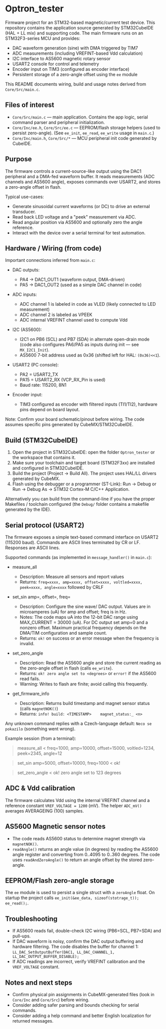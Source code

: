 # Optron_tester

Firmware project for an STM32-based magnetic/current test device. This repository contains the application source generated by STM32CubeIDE (HAL + LL mix) and supporting code. The main firmware runs on an STM32F3-series MCU and provides: 

- DAC waveform generation (sine) with DMA triggered by TIM7
- ADC measurements (including VREFINT-based Vdd calculation)
- I2C interface to AS5600 magnetic rotary sensor
- USART2 console for control and telemetry
- Encoder input on TIM3 (configured as encoder interface)
- Persistent storage of a zero-angle offset using the `ee` module

This README documents wiring, build and usage notes derived from `Core/Src/main.c`.

## Files of interest

- `Core/Src/main.c` — main application. Contains the app logic, serial command parser and peripheral initialization.
- `Core/Inc/ee.h`, `Core/Src/ee.c` — EEPROM/flash storage helpers (used to persist zero-angle). (See `ee_init`, `ee_read`, `ee_write` usage in `main.c`.)
- `Core/Inc/main.h`, `Core/Src/*` — MCU peripheral init code generated by CubeIDE.

## Purpose

The firmware controls a current-source-like output using the DAC1 peripheral and a DMA-fed waveform buffer. It reads measurements (ADC channels and AS5600 angle), exposes commands over USART2, and stores a zero-angle offset in flash.

Typical use-cases:

- Generate sinusoidal current waveforms (or DC) to drive an external transducer.
- Read back LED voltage and a "peek" measurement via ADC.
- Read angular position via AS5600 and optionally zero the angle reference.
- Interact with the device over a serial terminal for test automation.

## Hardware / Wiring (from code)

Important connections inferred from `main.c`:

- DAC outputs:
  - PA4 -> DAC1_OUT1 (waveform output, DMA-driven)
  - PA5 -> DAC1_OUT2 (used as a simple DAC channel in code)

- ADC inputs:
  - ADC channel 1 is labeled in code as VLED (likely connected to LED measurement)
  - ADC channel 2 is labeled as VPEEK
  - ADC internal VREFINT channel used to compute Vdd

- I2C (AS5600):
  - I2C1 on PB6 (SCL) and PB7 (SDA) in alternate open-drain mode (code also configures PA6/PA5 as inputs during init — see `MX_I2C1_Init`).
  - AS5600 7-bit address used as 0x36 (shifted left for HAL: `(0x36)<<1`).

- USART2 (PC console):
  - PA2 = USART2_TX
  - PA15 = USART2_RX (VCP_RX_Pin is used)
  - Baud rate: 115200, 8N1

- Encoder input:
  - TIM3 configured as encoder with filtered inputs (TI1/TI2), hardware pins depend on board layout.

Note: Confirm your board schematic/pinout before wiring. The code assumes specific pins generated by CubeMX/STM32CubeIDE.

## Build (STM32CubeIDE)

1. Open the project in STM32CubeIDE: open the folder `Optron_tester` or the workspace that contains it.
2. Make sure your toolchain and target board (STM32F3xx) are installed and configured in STM32CubeIDE.
3. Build the project (Project -> Build All). The project uses HAL/LL drivers generated by CubeMX.
4. Flash using the debugger or a programmer (ST-Link): Run -> Debug or Run -> Debug As -> STM32 Cortex-M C/C++ Application.

Alternatively you can build from the command-line if you have the proper Makefiles / toolchain configured (the `Debug/` folder contains a makefile generated by the IDE).

## Serial protocol (USART2)

The firmware exposes a simple text-based command interface on USART2 (115200 baud). Commands are ASCII lines terminated by CR or LF. Responses are ASCII lines.

Supported commands (as implemented in `message_handler()` in `main.c`):

- measure_all
  - Description: Measure all sensors and report values
  - Returns: `freq=xxxx, amp=xxxx, offset=xxxx, voltled=xxxx, peek=xxxx, angle=xxxx` followed by CRLF

- set_sin amp=<uA>, offset=<uA>, freq=<Hz>
  - Description: Configure the sine wave/ DAC output. Values are in microamperes (uA) for amp and offset; freq is in Hz.
  - Notes: The code maps uA into the 12-bit DAC range using MAX_CURRENT = 30000 (uA). For DC output set amp=0 and a nonzero offset. Maximum practical frequency depends on the DMA/TIM configuration and sample count.
  - Returns: `ok!` on success or an error message when the frequency is invalid.

- set_zero_angle
  - Description: Read the AS5600 angle and store the current reading as the zero-angle offset in flash (calls `ee_write`).
  - Returns: `ok! zero angle set to <degrees>` or `error!` if the AS5600 read fails.
  - Warning: Writes to flash are finite; avoid calling this frequently.

- get_firmware_info
  - Description: Returns build timestamp and magnet sensor status (calls `magnetNOK()`)
  - Returns: `info! build: <TIMESTAMP>    magnet_status:_ <n>`

Any unknown command replies with a Czech-language default: `Neco se pokazilo` (something went wrong).

Example session (from a terminal):

> measure_all
< freq=1000, amp=10000, offset=15000, voltled=1234, peek=2345, angle=12

> set_sin amp=5000, offset=10000, freq=1000
< ok!

> set_zero_angle
< ok! zero angle set to 123 degrees

## ADC & Vdd calibration

The firmware calculates Vdd using the internal VREFINT channel and a reference constant `VREF_VOLTAGE = 1200` (mV). The helper `ADC_mV()` averages AVERAGEING (100) samples.

## AS5600 Magnetic sensor notes

- The code reads AS5600 status to determine magnet strength via `magnetNOK()`.
- `readAngle()` returns an angle value (in degrees) by reading the AS5600 angle register and converting from 0..4095 to 0..360 degrees. The code uses `readAndZeroAngle()` to return an angle offset by the stored zero-angle.

## EEPROM/Flash zero-angle storage

The `ee` module is used to persist a single struct with a `zeroAngle` float. On startup the project calls `ee_init(&ee_data, sizeof(stotrage_t)); ee_read();`.

## Troubleshooting

- If AS5600 reads fail, double-check I2C wiring (PB6=SCL, PB7=SDA) and pull-ups.
- If DAC waveform is noisy, confirm the DAC output buffering and hardware filtering. The code disables the buffer for channel 1: `LL_DAC_SetOutputBuffer(DAC1, LL_DAC_CHANNEL_1, LL_DAC_OUTPUT_BUFFER_DISABLE);`
- If ADC readings are incorrect, verify VREFINT calibration and the `VREF_VOLTAGE` constant.

## Notes and next steps

- Confirm physical pin assignments in CubeMX-generated files (look in `Core/Inc` and `Core/Src`) before wiring.
- Consider adding safer parsing and bounds checking for serial commands.
- Consider adding a help command and better English localization for returned messages.
